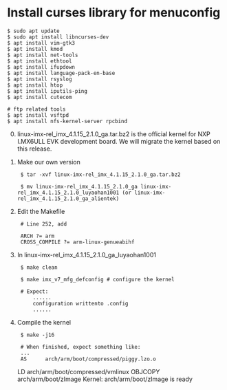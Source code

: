 # Install curses library for menuconfig

	$ sudo apt update
	$ sudo apt install libncurses-dev
	$ apt install vim-gtk3
	$ apt install kmod
	$ apt install net-tools
	$ apt install ethtool
	$ apt install ifupdown
	$ apt install language-pack-en-base
	$ apt install rsyslog
	$ apt install htop
	$ apt install iputils-ping
	$ apt install cutecom

	# ftp related tools
	$ apt install vsftpd
	$ apt install nfs-kernel-server rpcbind


0. linux-imx-rel_imx_4.1.15_2.1.0_ga.tar.bz2 is the official kernel for NXP I.MX6ULL EVK development board. We will migrate the kernel based on this release.

1. Make our own version

		$ tar -xvf linux-imx-rel_imx_4.1.15_2.1.0_ga.tar.bz2

		$ mv linux-imx-rel_imx_4.1.15_2.1.0_ga linux-imx-rel_imx_4.1.15_2.1.0_luyaohan1001 (or linux-imx-rel_imx_4.1.15_2.1.0_ga_alientek)

2. Edit the Makefile

		# Line 252, add

		ARCH ?= arm
		CROSS_COMPILE ?= arm-linux-genueabihf

3. In linux-imx-rel_imx_4.1.15_2.1.0_ga_luyaohan1001

		$ make clean 

		$ make imx_v7_mfg_defconfig # configure the kernel

		# Expect:
			......
			configuration writtento .config 
			......


4. Compile the kernel

		$ make -j16

		# When finished, expect something like:
		...
		AS      arch/arm/boot/compressed/piggy.lzo.o
  	LD      arch/arm/boot/compressed/vmlinux
  	OBJCOPY arch/arm/boot/zImage
  	Kernel: arch/arm/boot/zImage is ready


	
